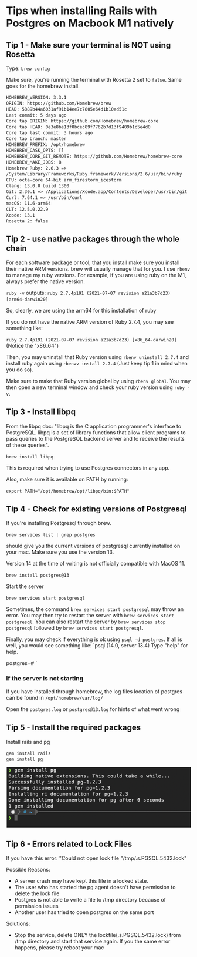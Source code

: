 # Tips when installing Rails with Postgres on Macbook M1 natively

## Tip 1 - Make sure your terminal is NOT using Rosetta

Type: `brew config`

Make sure, you're running the terminal with Rosetta 2 set to `false`. Same goes for the homebrew install.

```
HOMEBREW_VERSION: 3.3.1
ORIGIN: https://github.com/Homebrew/brew
HEAD: 5889b44a6031af91b14ee7c7805e64d1b10ad51c
Last commit: 5 days ago
Core tap ORIGIN: https://github.com/Homebrew/homebrew-core
Core tap HEAD: 0e3e8be13f0bcec89f7762b7d13f9409b1c5e4d0
Core tap last commit: 3 hours ago
Core tap branch: master
HOMEBREW_PREFIX: /opt/homebrew
HOMEBREW_CASK_OPTS: []
HOMEBREW_CORE_GIT_REMOTE: https://github.com/Homebrew/homebrew-core
HOMEBREW_MAKE_JOBS: 8
Homebrew Ruby: 2.6.3 => /System/Library/Frameworks/Ruby.framework/Versions/2.6/usr/bin/ruby
CPU: octa-core 64-bit arm_firestorm_icestorm
Clang: 13.0.0 build 1300
Git: 2.30.1 => /Applications/Xcode.app/Contents/Developer/usr/bin/git
Curl: 7.64.1 => /usr/bin/curl
macOS: 11.6-arm64
CLT: 12.5.0.22.9
Xcode: 13.1
Rosetta 2: false
```

## Tip 2 - use native packages through the whole chain

For each software package or tool, that you install make sure you install their native ARM versions. brew will usually manage that for you. I use `rbenv` to manage my ruby versions. For example, if you are using ruby on the M1, always prefer the native version.

`ruby -v` outputs:
`ruby 2.7.4p191 (2021-07-07 revision a21a3b7d23) [arm64-darwin20]`

So, clearly, we are using the arm64 for this installation of ruby

If you do not have the native ARM version of Ruby 2.7.4, you may see something like:

`ruby 2.7.4p191 (2021-07-07 revision a21a3b7d23) [x86_64-darwin20]` (Notice the "x86_64")

Then, you may uninstall that Ruby version using `rbenv uninstall 2.7.4` and install ruby again using `rbenvv install 2.7.4` (Just keep tip 1 in mind when you do so).

Make sure to make that Ruby version global by using `rbenv global`. You may then open a new terminal window and check your ruby version using `ruby -v`.

## Tip 3 - Install libpq

From the libpq doc: "libpq is the C application programmer's interface to PostgreSQL. libpq is a set of library functions that allow client programs to pass queries to the PostgreSQL backend server and to receive the results of these queries".

`brew install libpq`

This is required when trying to use Postgres connectors in any app.

Also, make sure it is available on PATH by running:

`export PATH="/opt/homebrew/opt/libpq/bin:$PATH"`

## Tip 4 - Check for existing versions of Postgresql

If you're installing Postgresql through brew.

`brew services list | grep postgres`

should give you the current versions of postgresql currently installed on your mac. Make sure you use the version 13.

Version 14 at the time of writing is not officially compatible with MacOS 11.

`brew install postgres@13`

Start the server

`brew services start postgresql`

Sometimes, the command `brew services start postgresql` may throw an error. You may then try to restart the server with `brew services start postgresql`.
You can also restart the server by `brew services stop postgresql` followed by `brew services start postgresql`. 

Finally, you may check if everything is ok using `psql -d postgres`. If all is well, you would see something like:
`psql (14.0, server 13.4)
Type "help" for help.

postgres=# `

### If the server is not starting

If you have installed through homebrew, the log files location of postgres can be found in
`/opt/homebrew/var/log/`

Open the `postgres.log` or `postgres@13.log` for hints of what went wrong

## Tip 5 - Install the required packages

Install rails and pg

```
gem install rails
gem install pg
```

![after installation](./assets/pg.png)

## Tip 6 - Errors related to Lock Files

If you have this error: "Could not open lock file "/tmp/.s.PGSQL.5432.lock"

Possible Reasons:

- A server crash may have kept this file in a locked state.
- The user who has started the pg agent doesn't have permission to delete the lock file
- Postgres is not able to write a file to /tmp directory because of permission issues
- Another user has tried to open postgres on the same port

Solutions:

- Stop the service, delete ONLY the lockfile(.s.PGSQL.5432.lock) from /tmp directory and start that service again. If you the same error happens, please try reboot your mac
